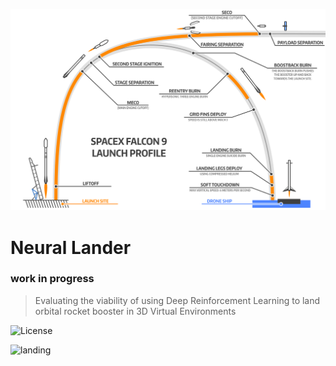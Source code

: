 ![profile](/media/oof.png) 

# Neural Lander
### work in progress

> Evaluating the viability of using Deep Reinforcement Learning to land orbital rocket booster in 3D Virtual Environments

![License](http://img.shields.io/:license-mit-blue.svg?style=flat-square)

![landing](/media/unreal.gif)


